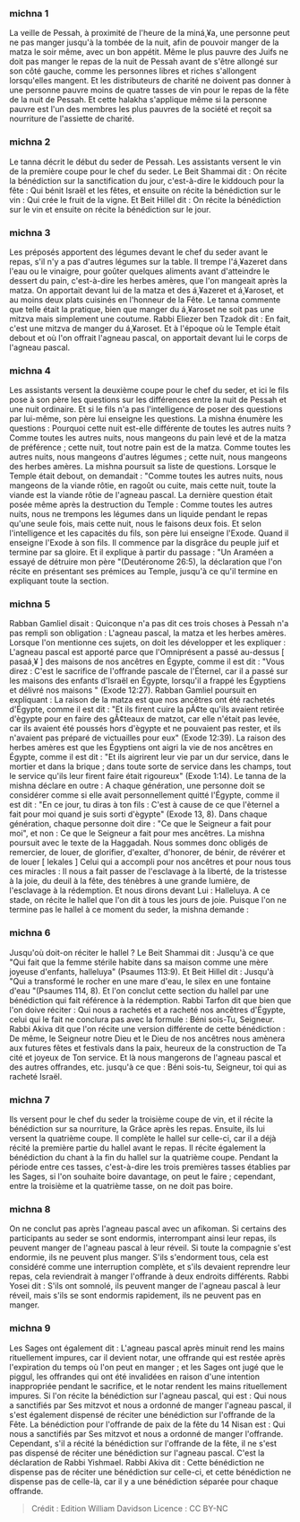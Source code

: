
### michna 1
La veille de Pessah, à proximité de l'heure de la miná¸¥a, une personne peut ne pas manger jusqu'à la tombée de la nuit, afin de pouvoir manger de la matza le soir même, avec un bon appétit. Même le plus pauvre des Juifs ne doit pas manger le repas de la nuit de Pessah avant de s'être allongé sur son côté gauche, comme les personnes libres et riches s'allongent lorsqu'elles mangent. Et les distributeurs de charité ne doivent pas donner à une personne pauvre moins de quatre tasses de vin pour le repas de la fête de la nuit de Pessah. Et cette halakha s'applique même si la personne pauvre est l'un des membres les plus pauvres de la société et reçoit sa nourriture de l'assiette de charité.

### michna 2
Le tanna décrit le début du seder de Pessah. Les assistants versent le vin de la première coupe pour le chef du seder. Le Beit Shammai dit : On récite la bénédiction sur la sanctification du jour, c'est-à-dire le kiddouch pour la fête : Qui bénit Israël et les fêtes, et ensuite on récite la bénédiction sur le vin : Qui crée le fruit de la vigne. Et Beit Hillel dit : On récite la bénédiction sur le vin et ensuite on récite la bénédiction sur le jour.

### michna 3
Les préposés apportent des légumes devant le chef du seder avant le repas, s'il n'y a pas d'autres légumes sur la table. Il trempe l'á¸¥azeret dans l'eau ou le vinaigre, pour goûter quelques aliments avant d'atteindre le dessert du pain, c'est-à-dire les herbes amères, que l'on mangeait après la matza. On apportait devant lui de la matza et des á¸¥azeret et á¸¥aroset, et au moins deux plats cuisinés en l'honneur de la Fête. Le tanna commente que telle était la pratique, bien que manger du á¸¥aroset ne soit pas une mitzva mais simplement une coutume. Rabbi Eliezer ben Tzadok dit : En fait, c'est une mitzva de manger du á¸¥aroset. Et à l'époque où le Temple était debout et où l'on offrait l'agneau pascal, on apportait devant lui le corps de l'agneau pascal.

### michna 4
Les assistants versent la deuxième coupe pour le chef du seder, et ici le fils pose à son père les questions sur les différences entre la nuit de Pessah et une nuit ordinaire. Et si le fils n'a pas l'intelligence de poser des questions par lui-même, son père lui enseigne les questions. La mishna énumère les questions : Pourquoi cette nuit est-elle différente de toutes les autres nuits ? Comme toutes les autres nuits, nous mangeons du pain levé et de la matza de préférence ; cette nuit, tout notre pain est de la matza. Comme toutes les autres nuits, nous mangeons d'autres légumes ; cette nuit, nous mangeons des herbes amères. La mishna poursuit sa liste de questions. Lorsque le Temple était debout, on demandait : "Comme toutes les autres nuits, nous mangeons de la viande rôtie, en ragoût ou cuite, mais cette nuit, toute la viande est la viande rôtie de l'agneau pascal. La dernière question était posée même après la destruction du Temple : Comme toutes les autres nuits, nous ne trempons les légumes dans un liquide pendant le repas qu'une seule fois, mais cette nuit, nous le faisons deux fois. Et selon l'intelligence et les capacités du fils, son père lui enseigne l'Exode. Quand il enseigne l'Exode à son fils. Il commence par la disgrâce du peuple juif et termine par sa gloire. Et il explique à partir du passage : "Un Araméen a essayé de détruire mon père "(Deutéronome 26:5), la déclaration que l'on récite en présentant ses prémices au Temple, jusqu'à ce qu'il termine en expliquant toute la section.

### michna 5
Rabban Gamliel disait : Quiconque n'a pas dit ces trois choses à Pessah n'a pas rempli son obligation : L'agneau pascal, la matza et les herbes amères. Lorsque l'on mentionne ces sujets, on doit les développer et les expliquer : L'agneau pascal est apporté parce que l'Omniprésent a passé au-dessus [ pasaá¸¥ ] des maisons de nos ancêtres en Égypte, comme il est dit : "Vous direz : C'est le sacrifice de l'offrande pascale de l'Éternel, car il a passé sur les maisons des enfants d'Israël en Égypte, lorsqu'il a frappé les Égyptiens et délivré nos maisons " (Exode 12:27). Rabban Gamliel poursuit en expliquant : La raison de la matza est que nos ancêtres ont été rachetés d'Égypte, comme il est dit : "Et ils firent cuire la pÃ¢te qu'ils avaient retirée d'ègypte pour en faire des gÃ¢teaux de matzot, car elle n'était pas levée, car ils avaient été poussés hors d'ègypte et ne pouvaient pas rester, et ils n'avaient pas préparé de victuailles pour eux" (Exode 12:39). La raison des herbes amères est que les Égyptiens ont aigri la vie de nos ancêtres en Égypte, comme il est dit : "Et ils aigrirent leur vie par un dur service, dans le mortier et dans la brique ; dans toute sorte de service dans les champs, tout le service qu'ils leur firent faire était rigoureux" (Exode 1:14). Le tanna de la mishna déclare en outre : A chaque génération, une personne doit se considérer comme si elle avait personnellement quitté l'Égypte, comme il est dit : "En ce jour, tu diras à ton fils : C'est à cause de ce que l'èternel a fait pour moi quand je suis sorti d'ègypte" (Exode 13, 8). Dans chaque génération, chaque personne doit dire : "Ce que le Seigneur a fait pour moi", et non : Ce que le Seigneur a fait pour mes ancêtres. La mishna poursuit avec le texte de la Haggadah. Nous sommes donc obligés de remercier, de louer, de glorifier, d'exalter, d'honorer, de bénir, de révérer et de louer [ lekales ] Celui qui a accompli pour nos ancêtres et pour nous tous ces miracles : Il nous a fait passer de l'esclavage à la liberté, de la tristesse à la joie, du deuil à la fête, des ténèbres à une grande lumière, de l'esclavage à la rédemption. Et nous dirons devant Lui : Halleluya. A ce stade, on récite le hallel que l'on dit à tous les jours de joie. Puisque l'on ne termine pas le hallel à ce moment du seder, la mishna demande :

### michna 6
Jusqu'où doit-on réciter le hallel ? Le Beit Shammai dit : Jusqu'à ce que "Qui fait que la femme stérile habite dans sa maison comme une mère joyeuse d'enfants, halleluya" (Psaumes 113:9). Et Beit Hillel dit : Jusqu'à "Qui a transformé le rocher en une mare d'eau, le silex en une fontaine d'eau "(Psaumes 114, 8). Et l'on conclut cette section du hallel par une bénédiction qui fait référence à la rédemption. Rabbi Tarfon dit que bien que l'on doive réciter : Qui nous a rachetés et a racheté nos ancêtres d'Égypte, celui qui le fait ne conclura pas avec la formule : Béni sois-Tu, Seigneur. Rabbi Akiva dit que l'on récite une version différente de cette bénédiction : De même, le Seigneur notre Dieu et le Dieu de nos ancêtres nous amènera aux futures fêtes et festivals dans la paix, heureux de la construction de Ta cité et joyeux de Ton service. Et là nous mangerons de l'agneau pascal et des autres offrandes, etc. jusqu'à ce que : Béni sois-tu, Seigneur, toi qui as racheté Israël.

### michna 7
Ils versent pour le chef du seder la troisième coupe de vin, et il récite la bénédiction sur sa nourriture, la Grâce après les repas. Ensuite, ils lui versent la quatrième coupe. Il complète le hallel sur celle-ci, car il a déjà récité la première partie du hallel avant le repas. Il récite également la bénédiction du chant à la fin du hallel sur la quatrième coupe. Pendant la période entre ces tasses, c'est-à-dire les trois premières tasses établies par les Sages, si l'on souhaite boire davantage, on peut le faire ; cependant, entre la troisième et la quatrième tasse, on ne doit pas boire.

### michna 8
On ne conclut pas après l'agneau pascal avec un afikoman. Si certains des participants au seder se sont endormis, interrompant ainsi leur repas, ils peuvent manger de l'agneau pascal à leur réveil. Si toute la compagnie s'est endormie, ils ne peuvent plus manger. S'ils s'endorment tous, cela est considéré comme une interruption complète, et s'ils devaient reprendre leur repas, cela reviendrait à manger l'offrande à deux endroits différents. Rabbi Yosei dit : S'ils ont somnolé, ils peuvent manger de l'agneau pascal à leur réveil, mais s'ils se sont endormis rapidement, ils ne peuvent pas en manger.

### michna 9
Les Sages ont également dit : L'agneau pascal après minuit rend les mains rituellement impures, car il devient notar, une offrande qui est restée après l'expiration du temps où l'on peut en manger ; et les Sages ont jugé que le piggul, les offrandes qui ont été invalidées en raison d'une intention inappropriée pendant le sacrifice, et le notar rendent les mains rituellement impures. Si l'on récite la bénédiction sur l'agneau pascal, qui est : Qui nous a sanctifiés par Ses mitzvot et nous a ordonné de manger l'agneau pascal, il s'est également dispensé de réciter une bénédiction sur l'offrande de la Fête. La bénédiction pour l'offrande de paix de la fête du 14 Nisan est : Qui nous a sanctifiés par Ses mitzvot et nous a ordonné de manger l'offrande. Cependant, s'il a récité la bénédiction sur l'offrande de la fête, il ne s'est pas dispensé de réciter une bénédiction sur l'agneau pascal. C'est la déclaration de Rabbi Yishmael. Rabbi Akiva dit : Cette bénédiction ne dispense pas de réciter une bénédiction sur celle-ci, et cette bénédiction ne dispense pas de celle-là, car il y a une bénédiction séparée pour chaque offrande.

>Crédit : Edition William Davidson
>Licence : CC BY-NC